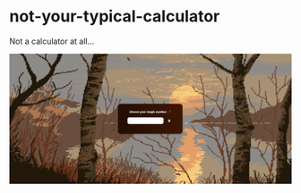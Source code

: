 # not-your-typical-calculator

Not a calculator at all...

![1682294720392](image/README/1682294720392.png)
